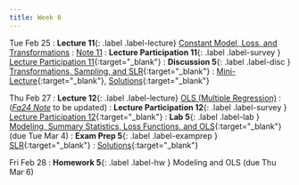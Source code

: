 ```yaml
---
title: Week 6
---
```


Tue Feb 25
: **Lecture 11**{: .label .label-lecture} [Constant Model, Loss, and Transformations](lecture/lec11)
    : [Note 11](https://ds100.org/course-notes/constant_model_loss_transformations/loss_transformations.html)
: **Lecture Participation 11**{: .label .label-survey } [Lecture Participation 11](https://app.sli.do/event/2wgBqMLv8RaVN8s5GQMrhf){:target="_blank"}
: **Discussion 5**{: .label .label-disc } [Transformations, Sampling, and SLR](https://drive.google.com/file/d/1_Bk_nsEdmXglnzznzmCprhYghQGd4iYr/view?usp=sharing){:target="_blank"}
    : [Mini-Lecture](https://www.youtube.com/watch?v=-KLgs84P4AE&list=PLQCcNQgUcDfoUXRtrHc9TUx2pBYNfToVN&index=5&pp=iAQBsAQB){:target="_blank"}, 
    [Solutions](https://drive.google.com/file/d/1RIYT0W3ZNjRcBcWfxEUd63vWMfe_W6wq/view?usp=sharing){:target="_blank"}

Thu Feb 27
: **Lecture 12**{: .label .label-lecture} [OLS (Multiple Regression)](lecture/lec12)
    : ([*Fa24 Note*](https://ds100.org/course-notes/ols/ols.html) to be updated)
: **Lecture Participation 12**{: .label .label-survey } [Lecture Participation 12](https://app.sli.do/event/mn6jxumKzJZor2AWreyhKL){:target="_blank"}
: **Lab 5**{: .label .label-lab } [Modeling, Summary Statistics, Loss Functions, and OLS](https://data100.datahub.berkeley.edu/hub/user-redirect/git-pull?repo=https%3A%2F%2Fgithub.com%2FDS-100%2Fsp25-student&urlpath=lab%2Ftree%2Fsp25-student%2Flab%2Flab05%2Flab05.ipynb&branch=main){:target="_blank"} (due Tue Mar 4)
: **Exam Prep 5**{: .label .label-examprep } [SLR](https://drive.google.com/file/d/1ZHFVU8p_pN0k22gwbm4ZB6gnvEKL-Pqg/view?usp=sharing){:target="_blank"}
    : [Solutions](https://drive.google.com/file/d/1stSQlEXO4TcsJREVPMRFCcA8hviVTQ7C/view?usp=sharing){:target="_blank"}

Fri Feb 28
: **Homework 5**{: .label .label-hw } Modeling and OLS (due Thu Mar 6)
